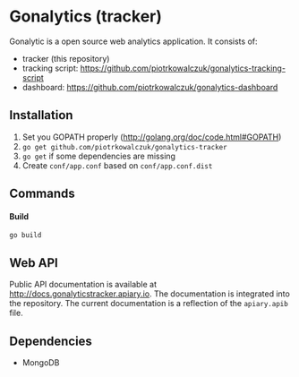 Gonalytics (tracker)
=============

Gonalytic is a open source web analytics application. It consists of:
- tracker (this repository)
- tracking script: https://github.com/piotrkowalczuk/gonalytics-tracking-script
- dashboard: https://github.com/piotrkowalczuk/gonalytics-dashboard

Installation
------------
1. Set you GOPATH properly (http://golang.org/doc/code.html#GOPATH)
2. `go get github.com/piotrkowalczuk/gonalytics-tracker`
3. `go get` if some dependencies are missing
4. Create `conf/app.conf` based on `conf/app.conf.dist`

Commands
--------

#### Build

    go build

Web API
--------
Public API documentation is available at http://docs.gonalyticstracker.apiary.io. The documentation is integrated into the repository. The current documentation is a reflection of the `apiary.apib` file.

Dependencies
------------
- MongoDB
